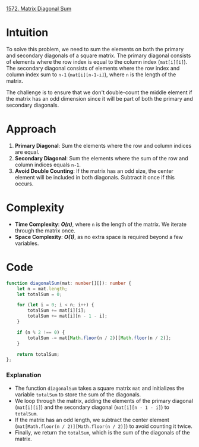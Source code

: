[1572. Matrix Diagonal Sum](https://leetcode.com/problems/matrix-diagonal-sum/)

# Intuition
To solve this problem, we need to sum the elements on both the primary and secondary diagonals of a square matrix. The primary diagonal consists of elements where the row index is equal to the column index (`mat[i][i]`). The secondary diagonal consists of elements where the row index and column index sum to `n-1` (`mat[i][n-1-i]`), where `n` is the length of the matrix.

The challenge is to ensure that we don't double-count the middle element if the matrix has an odd dimension since it will be part of both the primary and secondary diagonals.

# Approach
1. **Primary Diagonal**: Sum the elements where the row and column indices are equal.
2. **Secondary Diagonal**: Sum the elements where the sum of the row and column indices equals `n-1`.
3. **Avoid Double Counting**: If the matrix has an odd size, the center element will be included in both diagonals. Subtract it once if this occurs.

# Complexity
- **Time Complexity**: ***O(n)***, where `n` is the length of the matrix. We iterate through the matrix once.
- **Space Complexity**: ***O(1)***, as no extra space is required beyond a few variables.

# Code
```typescript
function diagonalSum(mat: number[][]): number {
    let n = mat.length;
    let totalSum = 0;

    for (let i = 0; i < n; i++) {
        totalSum += mat[i][i];
        totalSum += mat[i][n - 1 - i];
    }

    if (n % 2 !== 0) {
        totalSum -= mat[Math.floor(n / 2)][Math.floor(n / 2)];
    }

    return totalSum;
};

```

### Explanation
- The function `diagonalSum` takes a square matrix `mat` and initializes the variable `totalSum` to store the sum of the diagonals.
- We loop through the matrix, adding the elements of the primary diagonal (`mat[i][i]`) and the secondary diagonal (`mat[i][n - 1 - i]`) to `totalSum`.
- If the matrix has an odd length, we subtract the center element (`mat[Math.floor(n / 2)][Math.floor(n / 2)]`) to avoid counting it twice.
- Finally, we return the `totalSum`, which is the sum of the diagonals of the matrix.